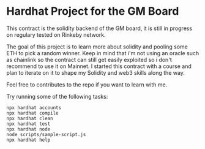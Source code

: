 # Hardhat Project for the GM Board

This contract is the solidity backend of the GM board, it is still in progress on regulary tested on Rinkeby network.

The goal of this project is to learn more about solidity and pooling some ETH to pick a random winner.
Keep in mind that i'm not using an oracle such as chainlink so the contract can still get easily exploited so i don't recommend to use it on Mainnet.
I started this contract with a course and plan to iterate on it to shape my Solidity and web3 skills along the way.

Feel free to contributes to the repo if you want to learn with me.

Try running some of the following tasks:

```shell
npx hardhat accounts
npx hardhat compile
npx hardhat clean
npx hardhat test
npx hardhat node
node scripts/sample-script.js
npx hardhat help
```
